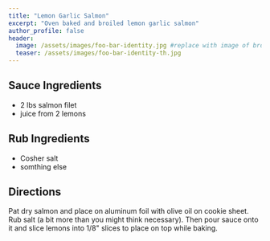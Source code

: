 ```yaml
---
title: "Lemon Garlic Salmon"
excerpt: "Oven baked and broiled lemon garlic salmon"
author_profile: false
header:
  image: /assets/images/foo-bar-identity.jpg #replace with image of brownies
  teaser: /assets/images/foo-bar-identity-th.jpg
---
```



## Sauce Ingredients

* 2 lbs salmon filet
* juice from 2 lemons

## Rub Ingredients

* Cosher salt
* somthing else

## Directions

Pat dry salmon and place on aluminum foil with olive oil on cookie sheet. Rub salt (a bit more than you might think necessary). Then pour sauce onto it and slice lemons into 1/8" slices to place on top while baking.
